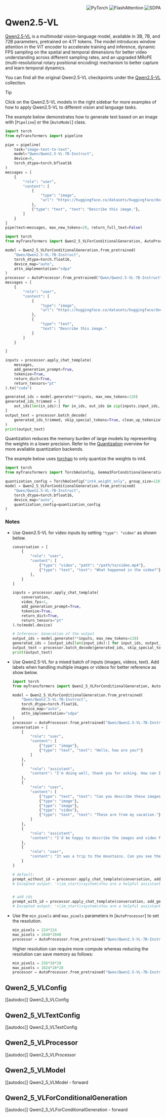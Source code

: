 <!--Copyright 2025 The Qwen Team and The HuggingFace Inc. team. All rights reserved.

Licensed under the Apache License, Version 2.0 (the "License"); you may not use this file except in compliance with
the License. You may obtain a copy of the License at

http://www.apache.org/licenses/LICENSE-2.0

Unless required by applicable law or agreed to in writing, software distributed under the License is distributed on
an "AS IS" BASIS, WITHOUT WARRANTIES OR CONDITIONS OF ANY KIND, either express or implied. See the License for the
specific language governing permissions and limitations under the License.

⚠️ Note that this file is in Markdown but contain specific syntax for our doc-builder (similar to MDX) that may not be
rendered properly in your Markdown viewer.

-->

<div style="float: right;">
    <div class="flex flex-wrap space-x-1">
<img alt="PyTorch" src="https://img.shields.io/badge/PyTorch-DE3412?style=flat&logo=pytorch&logoColor=white">
<img alt="FlashAttention" src="https://img.shields.io/badge/%E2%9A%A1%EF%B8%8E%20FlashAttention-eae0c8?style=flat">
<img alt="SDPA" src="https://img.shields.io/badge/SDPA-DE3412?style=flat&logo=pytorch&logoColor=white">    </div>
</div>

# Qwen2.5-VL

[Qwen2.5-VL](https://huggingface.co/papers/2502.13923) is a multimodal vision-language model, available in 3B, 7B, and 72B parameters, pretrained on 4.1T tokens. The model introduces window attention in the ViT encoder to accelerate training and inference, dynamic FPS sampling on the spatial and temporal dimensions for better video understanding across different sampling rates, and an upgraded MRoPE (multi-resolutional rotary positional encoding) mechanism to better capture and learn temporal dynamics.


You can find all the original Qwen2.5-VL checkpoints under the [Qwen2.5-VL](https://huggingface.co/collections/Qwen/qwen25-vl-6795ffac22b334a837c0f9a5) collection.

> [!TIP]
> Click on the Qwen2.5-VL models in the right sidebar for more examples of how to apply Qwen2.5-VL to different vision and language tasks.

The example below demonstrates how to generate text based on an image with [`Pipeline`] or the [`AutoModel`] class.

<hfoptions id="usage">
<hfoption id="Pipeline">

```py
import torch
from myTransformers import pipeline

pipe = pipeline(
    task="image-text-to-text",
    model="Qwen/Qwen2.5-VL-7B-Instruct",
    device=0,
    torch_dtype=torch.bfloat16
)
messages = [
    {
        "role": "user",
        "content": [
            {
                "type": "image",
                "url": "https://huggingface.co/datasets/huggingface/documentation-images/resolve/main/pipeline-cat-chonk.jpeg",
            },
            {"type": "text", "text": "Describe this image."},
        ]
    }
]
pipe(text=messages, max_new_tokens=20, return_full_text=False)

```
</hfoption>

<hfoption id="AutoModel">

```py
import torch
from myTransformers import Qwen2_5_VLForConditionalGeneration, AutoProcessor

model = Qwen2_5_VLForConditionalGeneration.from_pretrained(
    "Qwen/Qwen2.5-VL-7B-Instruct",
    torch_dtype=torch.float16,
    device_map="auto",
    attn_implementation="sdpa"
)
processor = AutoProcessor.from_pretrained("Qwen/Qwen2.5-VL-7B-Instruct")
messages = [
    {
        "role": "user",
        "content": [
            {
                "type": "image",
                "url": "https://huggingface.co/datasets/huggingface/documentation-images/resolve/main/pipeline-cat-chonk.jpeg"
            },
            {
                "type": "text",
                "text": "Describe this image."
            }
        ]
    }

]

inputs = processor.apply_chat_template(
    messages,
    add_generation_prompt=True,
    tokenize=True,
    return_dict=True,
    return_tensors="pt"
).to("cuda")

generated_ids = model.generate(**inputs, max_new_tokens=128)
generated_ids_trimmed = [
    out_ids[len(in_ids):] for in_ids, out_ids in zip(inputs.input_ids, generated_ids)
]
output_text = processor.batch_decode(
    generated_ids_trimmed, skip_special_tokens=True, clean_up_tokenization_spaces=False
)
print(output_text)
```
</hfoption>
</hfoptions>

Quantization reduces the memory burden of large models by representing the weights in a lower precision. Refer to the [Quantization](../quantization/overview) overview for more available quantization backends.

The example below uses [torchao](../quantization/torchao) to only quantize the weights to int4.

```python
import torch
from myTransformers import TorchAoConfig, Gemma3ForConditionalGeneration, AutoProcessor

quantization_config = TorchAoConfig("int4_weight_only", group_size=128)
model = Qwen2_5_VLForConditionalGeneration.from_pretrained(
    "Qwen/Qwen2.5-VL-7B-Instruct",
    torch_dtype=torch.bfloat16,
    device_map="auto",
    quantization_config=quantization_config
)

```
### Notes

- Use Qwen2.5-VL for video inputs by setting `"type": "video"` as shown below.
    ```python
    conversation = [
        {
            "role": "user",
            "content": [
                {"type": "video", "path": "/path/to/video.mp4"},
                {"type": "text", "text": "What happened in the video?"},
            ],
        }
    ]
    
    inputs = processor.apply_chat_template(
        conversation,
        video_fps=1,
        add_generation_prompt=True,
        tokenize=True,
        return_dict=True,
        return_tensors="pt"
    ).to(model.device)
    
    # Inference: Generation of the output
    output_ids = model.generate(**inputs, max_new_tokens=128)
    generated_ids = [output_ids[len(input_ids):] for input_ids, output_ids in zip(inputs.input_ids, output_ids)]
    output_text = processor.batch_decode(generated_ids, skip_special_tokens=True, clean_up_tokenization_spaces=True)
    print(output_text)
    ```
- Use Qwen2.5-VL for a mixed batch of inputs (images, videos, text). Add labels when handling multiple images or videos for better reference
  as show below.
    ```python
    import torch
    from myTransformers import Qwen2_5_VLForConditionalGeneration, AutoProcessor
    
    model = Qwen2_5_VLForConditionalGeneration.from_pretrained(
        "Qwen/Qwen2.5-VL-7B-Instruct",
        torch_dtype=torch.float16,
        device_map="auto",
        attn_implementation="sdpa"
    )
    processor = AutoProcessor.from_pretrained("Qwen/Qwen2.5-VL-7B-Instruct")
    conversation = [
        {
            "role": "user",
            "content": [
                {"type": "image"}, 
                {"type": "text", "text": "Hello, how are you?"}
            ]
        },
        {
            "role": "assistant",
            "content": "I'm doing well, thank you for asking. How can I assist you today?"
        },
        {
            "role": "user",
            "content": [
                {"type": "text", "text": "Can you describe these images and video?"}, 
                {"type": "image"}, 
                {"type": "image"}, 
                {"type": "video"}, 
                {"type": "text", "text": "These are from my vacation."}
            ]
        },
        {
            "role": "assistant",
            "content": "I'd be happy to describe the images and video for you. Could you please provide more context about your vacation?"
        },
        {
            "role": "user",
            "content": "It was a trip to the mountains. Can you see the details in the images and video?"
        }
    ]
    
    # default:
    prompt_without_id = processor.apply_chat_template(conversation, add_generation_prompt=True)
    # Excepted output: '<|im_start|>system\nYou are a helpful assistant.<|im_end|>\n<|im_start|>user\n<|vision_start|><|image_pad|><|vision_end|>Hello, how are you?<|im_end|>\n<|im_start|>assistant\nI'm doing well, thank you for asking. How can I assist you today?<|im_end|>\n<|im_start|>user\nCan you describe these images and video?<|vision_start|><|image_pad|><|vision_end|><|vision_start|><|image_pad|><|vision_end|><|vision_start|><|video_pad|><|vision_end|>These are from my vacation.<|im_end|>\n<|im_start|>assistant\nI'd be happy to describe the images and video for you. Could you please provide more context about your vacation?<|im_end|>\n<|im_start|>user\nIt was a trip to the mountains. Can you see the details in the images and video?<|im_end|>\n<|im_start|>assistant\n'
    
    
    # add ids
    prompt_with_id = processor.apply_chat_template(conversation, add_generation_prompt=True, add_vision_id=True)
    # Excepted output: '<|im_start|>system\nYou are a helpful assistant.<|im_end|>\n<|im_start|>user\nPicture 1: <|vision_start|><|image_pad|><|vision_end|>Hello, how are you?<|im_end|>\n<|im_start|>assistant\nI'm doing well, thank you for asking. How can I assist you today?<|im_end|>\n<|im_start|>user\nCan you describe these images and video?Picture 2: <|vision_start|><|image_pad|><|vision_end|>Picture 3: <|vision_start|><|image_pad|><|vision_end|>Video 1: <|vision_start|><|video_pad|><|vision_end|>These are from my vacation.<|im_end|>\n<|im_start|>assistant\nI'd be happy to describe the images and video for you. Could you please provide more context about your vacation?<|im_end|>\n<|im_start|>user\nIt was a trip to the mountains. Can you see the details in the images and video?<|im_end|>\n<|im_start|>assistant\n'
    ```

- Use the `min_pixels` and `max_pixels` parameters in [`AutoProcessor`] to set the resolution.

    ```python
    min_pixels = 224*224
    max_pixels = 2048*2048
    processor = AutoProcessor.from_pretrained("Qwen/Qwen2.5-VL-7B-Instruct", min_pixels=min_pixels, max_pixels=max_pixels)
    ```
    
    Higher resolution can require more compute whereas reducing the resolution can save memory as follows:
    
    ```python
    min_pixels = 256*28*28
    max_pixels = 1024*28*28 
    processor = AutoProcessor.from_pretrained("Qwen/Qwen2.5-VL-7B-Instruct", min_pixels=min_pixels, max_pixels=max_pixels)
    ```
## Qwen2_5_VLConfig

[[autodoc]] Qwen2_5_VLConfig

## Qwen2_5_VLTextConfig

[[autodoc]] Qwen2_5_VLTextConfig

## Qwen2_5_VLProcessor

[[autodoc]] Qwen2_5_VLProcessor


## Qwen2_5_VLModel

[[autodoc]] Qwen2_5_VLModel
    - forward

## Qwen2_5_VLForConditionalGeneration

[[autodoc]] Qwen2_5_VLForConditionalGeneration
    - forward
